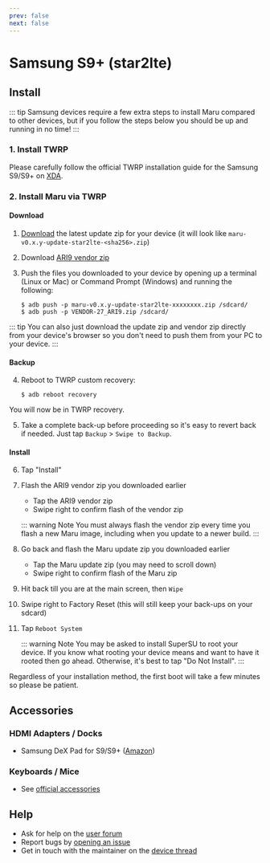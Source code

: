 ```yaml
---
prev: false
next: false
---
```


# Samsung S9+ (star2lte)

## Install

::: tip
Samsung devices require a few extra steps to install Maru compared to other devices, but if you follow the steps below you should be up and running in no time!
:::

### 1. Install TWRP

Please carefully follow the official TWRP installation guide for the Samsung S9/S9+ on [XDA](https://forum.xda-developers.com/galaxy-s9/samsung-galaxy-s9--s9-cross-device-development/twrp-exynos-t3763464).

### 2. Install Maru via TWRP

#### Download

1. [Download](https://maruos.com/downloads/) the latest update zip for your device (it will look like `maru-v0.x.y-update-star2lte-<sha256>.zip`)

2. Download [ARI9 vendor zip](https://androidfilehost.com/?fid=11410932744536982158)

3. Push the files you downloaded to your device by opening up a terminal (Linux or Mac) or Command Prompt (Windows) and running the following:

    ```
    $ adb push -p maru-v0.x.y-update-star2lte-xxxxxxxx.zip /sdcard/
    $ adb push -p VENDOR-27_ARI9.zip /sdcard/
    ```

::: tip
You can also just download the update zip and vendor zip directly from your device's browser so
you don't need to push them from your PC to your device.
:::

#### Backup

4. Reboot to TWRP custom recovery:

    ```
    $ adb reboot recovery
    ```

You will now be in TWRP recovery.

5. Take a complete back-up before proceeding so it's easy to revert back
   if needed. Just tap `Backup` > `Swipe to Backup`.

#### Install

6. Tap "Install"

7. Flash the ARI9 vendor zip you downloaded earlier
    * Tap the ARI9 vendor zip
    * Swipe right to confirm flash of the vendor zip

    ::: warning Note
    You must always flash the vendor zip every time you flash a new Maru image, including when you update to a newer build.
    :::

8. Go back and flash the Maru update zip you downloaded earlier
    * Tap the Maru update zip (you may need to scroll down)
    * Swipe right to confirm flash of the Maru zip

9. Hit back till you are at the main screen, then `Wipe`

10. Swipe right to Factory Reset (this will still keep your back-ups on your sdcard)

11. Tap `Reboot System`

    ::: warning Note
    You may be asked to install SuperSU to root your device. If you know what
    rooting your device means and want to have it rooted then go ahead. Otherwise,
    it's best to tap "Do Not Install".
    :::

Regardless of your installation method, the first boot will take a few minutes so please be patient.

## Accessories

### HDMI Adapters / Docks

* Samsung DeX Pad for S9/S9+ ([Amazon](https://amzn.to/2V9dEBM))

### Keyboards / Mice

* See [official accessories](https://maruos.com/accessories/)

## Help

* Ask for help on the [user forum](https://groups.google.com/forum/#!forum/maru-os)
* Report bugs by [opening an issue](https://github.com/maruos/maruos/issues)
* Get in touch with the maintainer on the [device thread](https://groups.google.com/forum/#!topic/maru-os-dev/YVkUiwuKMRQ)
